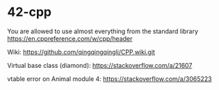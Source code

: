 # 42-cpp

You are allowed to use almost everything from the standard library
https://en.cppreference.com/w/cpp/header

Wiki: https://github.com/qingqingqingli/CPP.wiki.git

Virtual base class (diamond): https://stackoverflow.com/a/21607

vtable error on Animal module 4: https://stackoverflow.com/a/3065223
